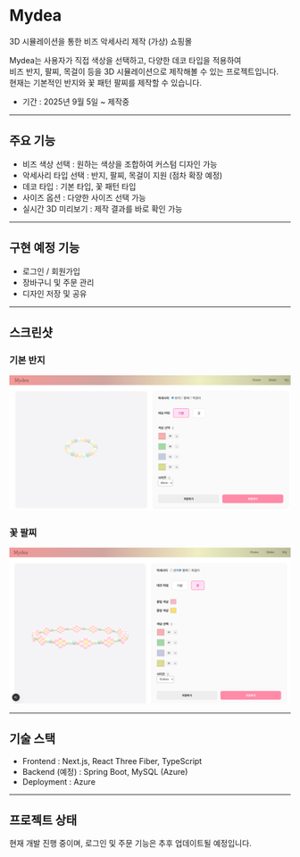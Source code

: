 # Mydea

3D 시뮬레이션을 통한 비즈 악세사리 제작 (가상) 쇼핑몰

Mydea는 사용자가 직접 색상을 선택하고, 다양한 데코 타입을 적용하여  
비즈 반지, 팔찌, 목걸이 등을 3D 시뮬레이션으로 제작해볼 수 있는 프로젝트입니다.  
현재는 기본적인 반지와 꽃 패턴 팔찌를 제작할 수 있습니다.  

- 기간 : 2025년 9월 5일 ~ 제작중 

---

## 주요 기능
- 비즈 색상 선택 : 원하는 색상을 조합하여 커스텀 디자인 가능  
- 악세사리 타입 선택 : 반지, 팔찌, 목걸이 지원 (점차 확장 예정)  
- 데코 타입 : 기본 타입, 꽃 패턴 타입  
- 사이즈 옵션 : 다양한 사이즈 선택 가능  
- 실시간 3D 미리보기 : 제작 결과를 바로 확인 가능  

---

## 구현 예정 기능
- 로그인 / 회원가입  
- 장바구니 및 주문 관리  
- 디자인 저장 및 공유  

---

## 스크린샷

### 기본 반지
![기본 반지](./docs/기본반지.png)

### 꽃 팔찌
![꽃 팔찌](./docs/꽃만들기.png)

---

## 기술 스택
- Frontend : Next.js, React Three Fiber, TypeScript  
- Backend (예정) : Spring Boot, MySQL (Azure)  
- Deployment : Azure  

---

## 프로젝트 상태
현재 개발 진행 중이며, 로그인 및 주문 기능은 추후 업데이트될 예정입니다.
